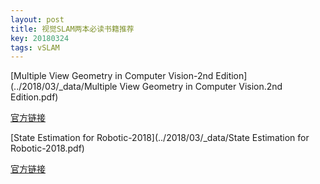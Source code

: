 ```yaml
---
layout: post
title: 视觉SLAM两本必读书籍推荐
key: 20180324
tags: vSLAM
---
```


[Multiple View Geometry in Computer Vision-2nd Edition](../2018/03/_data/Multiple View Geometry in Computer Vision.2nd Edition.pdf)

[官方链接](http://www.robots.ox.ac.uk/~vgg/hzbook/)



[State Estimation for Robotic-2018](../2018/03/_data/State Estimation for Robotic-2018.pdf)

[官方链接](http://asrl.utias.utoronto.ca/~tdb/bib/barfoot_ser17.pdf)